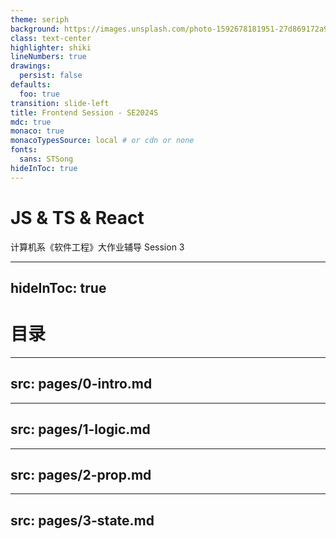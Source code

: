 ```yaml
---
theme: seriph
background: https://images.unsplash.com/photo-1592678181951-27d869172a96?q=80&w=2574&auto=format&fit=crop&ixlib=rb-4.0.3&ixid=M3wxMjA3fDB8MHxwaG90by1wYWdlfHx8fGVufDB8fHx8fA%3D%3D
class: text-center
highlighter: shiki
lineNumbers: true
drawings:
  persist: false
defaults:
  foo: true
transition: slide-left
title: Frontend Session - SE2024S
mdc: true
monaco: true
monacoTypesSource: local # or cdn or none
fonts:
  sans: STSong
hideInToc: true
---
```


# JS & TS & React

计算机系《软件工程》大作业辅导 Session 3

<div class="abs-br m-6 flex gap-2">
  <a href="https://lab.cs.tsinghua.edu.cn/software-engineering/handout/react/" target="_blank" alt="GitLab Repo" title="Open in GitLab"
    class="text-xl slidev-icon-btn opacity-50 !border-none !hover:text-white">
    <carbon-document />
  </a>
  <a href="https://git.tsinghua.edu.cn/se-2024spring/2024-next-hw" target="_blank" alt="GitLab Repo" title="Open in GitLab"
    class="text-xl slidev-icon-btn opacity-50 !border-none !hover:text-white">
    <carbon-logo-gitlab />
  </a>
</div>

<!--
The last comment block of each slide will be treated as slide notes. It will be visible and editable in Presenter Mode along with the slide. [Read more in the docs](https://sli.dev/guide/syntax.html#notes)
-->

---
hideInToc: true
---

# 目录

<Toc maxDepth="1"></Toc>

---
src: pages/0-intro.md
---

---
src: pages/1-logic.md
---

---
src: pages/2-prop.md
---

---
src: pages/3-state.md
---
